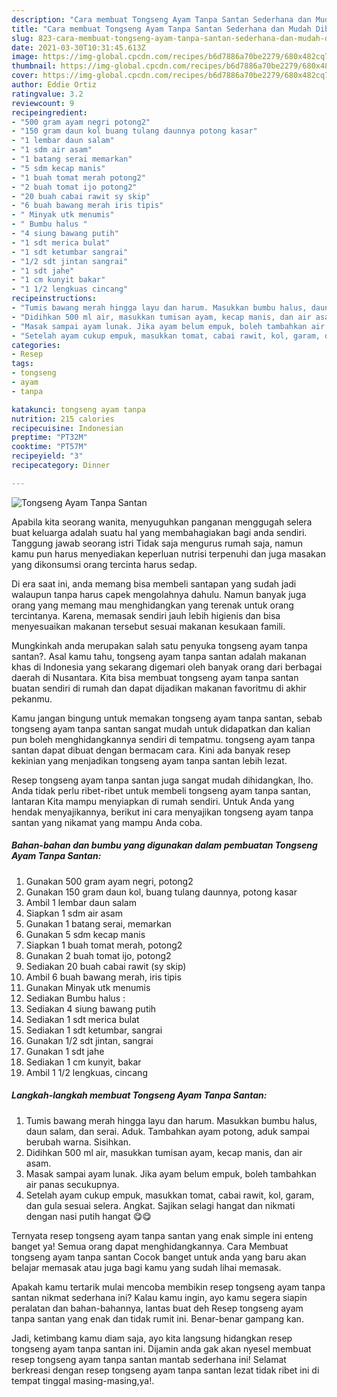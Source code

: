 ```yaml
---
description: "Cara membuat Tongseng Ayam Tanpa Santan Sederhana dan Mudah Dibuat"
title: "Cara membuat Tongseng Ayam Tanpa Santan Sederhana dan Mudah Dibuat"
slug: 823-cara-membuat-tongseng-ayam-tanpa-santan-sederhana-dan-mudah-dibuat
date: 2021-03-30T10:31:45.613Z
image: https://img-global.cpcdn.com/recipes/b6d7886a70be2279/680x482cq70/tongseng-ayam-tanpa-santan-foto-resep-utama.jpg
thumbnail: https://img-global.cpcdn.com/recipes/b6d7886a70be2279/680x482cq70/tongseng-ayam-tanpa-santan-foto-resep-utama.jpg
cover: https://img-global.cpcdn.com/recipes/b6d7886a70be2279/680x482cq70/tongseng-ayam-tanpa-santan-foto-resep-utama.jpg
author: Eddie Ortiz
ratingvalue: 3.2
reviewcount: 9
recipeingredient:
- "500 gram ayam negri potong2"
- "150 gram daun kol buang tulang daunnya potong kasar"
- "1 lembar daun salam"
- "1 sdm air asam"
- "1 batang serai memarkan"
- "5 sdm kecap manis"
- "1 buah tomat merah potong2"
- "2 buah tomat ijo potong2"
- "20 buah cabai rawit sy skip"
- "6 buah bawang merah iris tipis"
- " Minyak utk menumis"
- " Bumbu halus "
- "4 siung bawang putih"
- "1 sdt merica bulat"
- "1 sdt ketumbar sangrai"
- "1/2 sdt jintan sangrai"
- "1 sdt jahe"
- "1 cm kunyit bakar"
- "1 1/2 lengkuas cincang"
recipeinstructions:
- "Tumis bawang merah hingga layu dan harum. Masukkan bumbu halus, daun salam, dan serai. Aduk. Tambahkan ayam potong, aduk sampai berubah warna. Sisihkan."
- "Didihkan 500 ml air, masukkan tumisan ayam, kecap manis, dan air asam."
- "Masak sampai ayam lunak. Jika ayam belum empuk, boleh tambahkan air panas secukupnya."
- "Setelah ayam cukup empuk, masukkan tomat, cabai rawit, kol, garam, dan gula sesuai selera. Angkat. Sajikan selagi hangat dan nikmati dengan nasi putih hangat 😋😋"
categories:
- Resep
tags:
- tongseng
- ayam
- tanpa

katakunci: tongseng ayam tanpa 
nutrition: 215 calories
recipecuisine: Indonesian
preptime: "PT32M"
cooktime: "PT57M"
recipeyield: "3"
recipecategory: Dinner

---
```



![Tongseng Ayam Tanpa Santan](https://img-global.cpcdn.com/recipes/b6d7886a70be2279/680x482cq70/tongseng-ayam-tanpa-santan-foto-resep-utama.jpg)

Apabila kita seorang wanita, menyuguhkan panganan menggugah selera buat keluarga adalah suatu hal yang membahagiakan bagi anda sendiri. Tanggung jawab seorang istri Tidak saja mengurus rumah saja, namun kamu pun harus menyediakan keperluan nutrisi terpenuhi dan juga masakan yang dikonsumsi orang tercinta harus sedap.

Di era  saat ini, anda memang bisa membeli santapan yang sudah jadi walaupun tanpa harus capek mengolahnya dahulu. Namun banyak juga orang yang memang mau menghidangkan yang terenak untuk orang tercintanya. Karena, memasak sendiri jauh lebih higienis dan bisa menyesuaikan makanan tersebut sesuai makanan kesukaan famili. 



Mungkinkah anda merupakan salah satu penyuka tongseng ayam tanpa santan?. Asal kamu tahu, tongseng ayam tanpa santan adalah makanan khas di Indonesia yang sekarang digemari oleh banyak orang dari berbagai daerah di Nusantara. Kita bisa membuat tongseng ayam tanpa santan buatan sendiri di rumah dan dapat dijadikan makanan favoritmu di akhir pekanmu.

Kamu jangan bingung untuk memakan tongseng ayam tanpa santan, sebab tongseng ayam tanpa santan sangat mudah untuk didapatkan dan kalian pun boleh menghidangkannya sendiri di tempatmu. tongseng ayam tanpa santan dapat dibuat dengan bermacam cara. Kini ada banyak resep kekinian yang menjadikan tongseng ayam tanpa santan lebih lezat.

Resep tongseng ayam tanpa santan juga sangat mudah dihidangkan, lho. Anda tidak perlu ribet-ribet untuk membeli tongseng ayam tanpa santan, lantaran Kita mampu menyiapkan di rumah sendiri. Untuk Anda yang hendak menyajikannya, berikut ini cara menyajikan tongseng ayam tanpa santan yang nikamat yang mampu Anda coba.

<!--inarticleads1-->

##### Bahan-bahan dan bumbu yang digunakan dalam pembuatan Tongseng Ayam Tanpa Santan:

1. Gunakan 500 gram ayam negri, potong2
1. Gunakan 150 gram daun kol, buang tulang daunnya, potong kasar
1. Ambil 1 lembar daun salam
1. Siapkan 1 sdm air asam
1. Gunakan 1 batang serai, memarkan
1. Gunakan 5 sdm kecap manis
1. Siapkan 1 buah tomat merah, potong2
1. Gunakan 2 buah tomat ijo, potong2
1. Sediakan 20 buah cabai rawit (sy skip)
1. Ambil 6 buah bawang merah, iris tipis
1. Gunakan  Minyak utk menumis
1. Sediakan  Bumbu halus :
1. Sediakan 4 siung bawang putih
1. Sediakan 1 sdt merica bulat
1. Sediakan 1 sdt ketumbar, sangrai
1. Gunakan 1/2 sdt jintan, sangrai
1. Gunakan 1 sdt jahe
1. Sediakan 1 cm kunyit, bakar
1. Ambil 1 1/2 lengkuas, cincang




<!--inarticleads2-->

##### Langkah-langkah membuat Tongseng Ayam Tanpa Santan:

1. Tumis bawang merah hingga layu dan harum. Masukkan bumbu halus, daun salam, dan serai. Aduk. Tambahkan ayam potong, aduk sampai berubah warna. Sisihkan.
1. Didihkan 500 ml air, masukkan tumisan ayam, kecap manis, dan air asam.
1. Masak sampai ayam lunak. Jika ayam belum empuk, boleh tambahkan air panas secukupnya.
1. Setelah ayam cukup empuk, masukkan tomat, cabai rawit, kol, garam, dan gula sesuai selera. Angkat. Sajikan selagi hangat dan nikmati dengan nasi putih hangat 😋😋




Ternyata resep tongseng ayam tanpa santan yang enak simple ini enteng banget ya! Semua orang dapat menghidangkannya. Cara Membuat tongseng ayam tanpa santan Cocok banget untuk anda yang baru akan belajar memasak atau juga bagi kamu yang sudah lihai memasak.

Apakah kamu tertarik mulai mencoba membikin resep tongseng ayam tanpa santan nikmat sederhana ini? Kalau kamu ingin, ayo kamu segera siapin peralatan dan bahan-bahannya, lantas buat deh Resep tongseng ayam tanpa santan yang enak dan tidak rumit ini. Benar-benar gampang kan. 

Jadi, ketimbang kamu diam saja, ayo kita langsung hidangkan resep tongseng ayam tanpa santan ini. Dijamin anda gak akan nyesel membuat resep tongseng ayam tanpa santan mantab sederhana ini! Selamat berkreasi dengan resep tongseng ayam tanpa santan lezat tidak ribet ini di tempat tinggal masing-masing,ya!.

